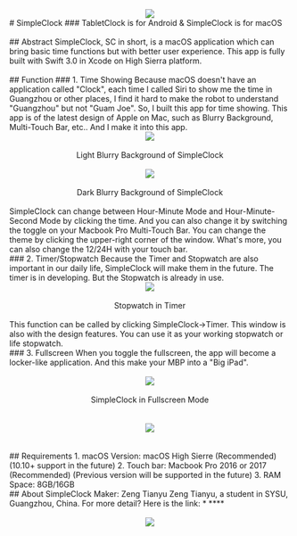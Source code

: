<div style="text-align:center"><img src ="https://github.com/zengtianyu1215/SimpleClock/blob/master/SamplePic/Screen%20Shot%202018-01-26%20at%2016.25.36.png" /></div>
# SimpleClock
### TabletClock is for Android & SimpleClock is for macOS
<br>
<br>
## Abstract
SimpleClock, SC in short, is a macOS application which can bring basic time functions but with better user experience. This app is fully built with Swift 3.0 in Xcode on High Sierra platform. 
<br>
<br>
## Function
### 1. Time Showing
Because macOS doesn't have an application called "Clock", each time I called Siri to show me the time in Guangzhou or other places, I find it hard to make the robot to understand "Guangzhou" but not "Guam Joe". So, I built this app for time showing.
This app is of the latest design of Apple on Mac, such as Blurry Background, Multi-Touch Bar, etc.. And I make it into this app.
<br>
<div style="text-align:center"><img src ="https://github.com/zengtianyu1215/SimpleClock/blob/master/SamplePic/Screen%20Shot%202018-01-26%20at%2016.18.43.png" /></div><br>
<center>Light Blurry Background of SimpleClock</center>
<br>
<div style="text-align:center"><img src ="https://github.com/zengtianyu1215/SimpleClock/blob/master/SamplePic/Screen%20Shot%202018-01-26%20at%2016.18.36.png" /></div>
<br>
<center>Dark Blurry Background of SimpleClock</center>
<br>
SimpleClock can change between Hour-Minute Mode and Hour-Minute-Second Mode by clicking the time. And you can also change it by switching the toggle on your Macbook Pro Multi-Touch Bar. You can change the theme by clicking the upper-right corner of the window. What's more, you can also change the 12/24H with your touch bar.
<br>
### 2. Timer/Stopwatch
Because the Timer and Stopwatch are also important in our daily life, SimpleClock will make them in the future. The timer is in developing. But the Stopwatch is already in use. 
<br>
<div style="text-align:center"><img src ="https://github.com/zengtianyu1215/SimpleClock/blob/master/SamplePic/Screen%20Shot%202018-01-26%20at%2016.16.48.png" /></div>
<br>
<center>Stopwatch in Timer</center>
<br>
This function can be called by clicking SimpleClock->Timer. This window is also with the design features. You can use it as your working stopwatch or life stopwatch.
<br>
### 3. Fullscreen
When you toggle the fullscreen, the app will become a locker-like application. And this make your MBP into a "Big iPad".
<br>
<br>
<div style="text-align:center"><img src ="https://github.com/zengtianyu1215/SimpleClock/blob/master/SamplePic/Screen%20Shot%202018-01-26%20at%2016.16.35.png" /></div>
<br>
<center>SimpleClock in Fullscreen Mode</center>
<br>
<br>
<div style="text-align:center"><img src ="https://github.com/zengtianyu1215/SimpleClock/blob/master/SamplePic/Screen%20Shot%202018-01-26%20at%2016.16.56.png" /></div>
<br>
<br>
## Requirements
1. macOS Version: macOS High Sierre (Recommended) (10.10+ support in the future)
2. Touch bar: Macbook Pro 2016 or 2017 (Recommended) (Previous version will be supported in the future)
3. RAM Space: 8GB/16GB
<br>
## About SimpleClock Maker: Zeng Tianyu
Zeng Tianyu, a student in SYSU, Guangzhou, China. For more detail? Here is the link:
* **<https://zengtianyu1215.github.io/Zengtianyu.io/>**
<br>
<br>
<div style="text-align:center"><img src ="https://raw.githubusercontent.com/zengtianyu1215/SimpleClock/master/icon.png" /></div>
<br>
<br>

